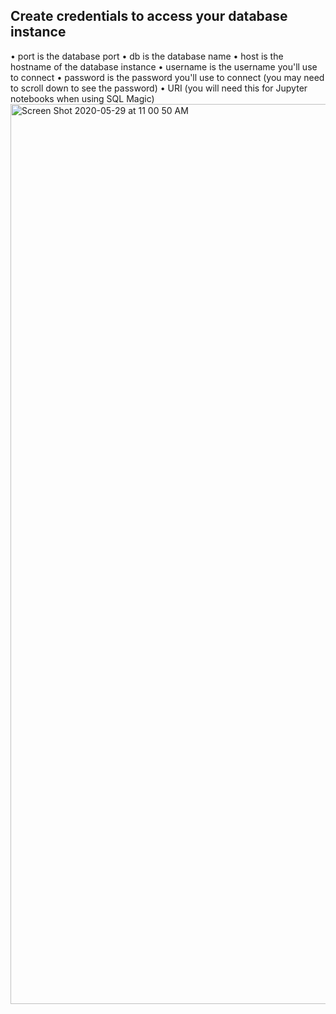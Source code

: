 ## Create credentials to access your database instance
• port is the database port
• db is the database name
• host is the hostname of the database instance
• username is the username you'll use to connect
• password is the password you'll use to connect (you may need to scroll down to see the password)
• URI (you will need this for Jupyter notebooks when using SQL Magic)
<img width="1440" alt="Screen Shot 2020-05-29 at 11 00 50 AM" src="https://user-images.githubusercontent.com/46945617/83274384-bb252d00-a19b-11ea-9301-cc9785a77f60.png">

